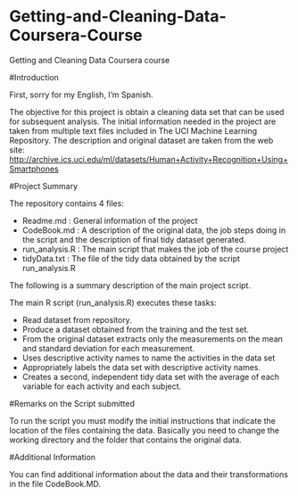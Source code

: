 Getting-and-Cleaning-Data-Coursera-Course
=========================================

Getting and Cleaning Data Coursera course

#Introduction

First, sorry for my English, I’m Spanish.

The objective for this project is obtain a cleaning data set that can be used for subsequent analysis. The initial information needed in the project are taken from multiple text files included in The UCI Machine Learning Repository.
The description and original dataset are taken from the web site:
http://archive.ics.uci.edu/ml/datasets/Human+Activity+Recognition+Using+Smartphones

#Project Summary

The repository contains 4 files:
- Readme.md : General information of the project
- CodeBook.md : A description of the original data, the job steps doing in the script and the description of final tidy dataset generated.
- run_analysis.R : The main script that makes the job of the course project
- tidyData.txt : The file of the tidy data obtained by the script run_analysis.R

The following is a summary description of the main project script.

The main R script (run_analysis.R) executes these tasks:
-	Read dataset from repository.
-	Produce a dataset obtained from the training and the test set.
-	From the original dataset extracts only the measurements on the mean and standard deviation for each measurement.
-	Uses descriptive activity names to name the activities in the data set 
-	Appropriately labels the data set with descriptive activity names. 
-	Creates a second, independent tidy data set with the average of each variable for each activity and each subject.

#Remarks on the Script submitted

To run the script you must modify the initial instructions that indicate the location of the files containing the data. Basically you need  to change the working directory and the folder that contains the original data.

#Additional Information

You can find additional information about the data and their transformations  in the file CodeBook.MD.
